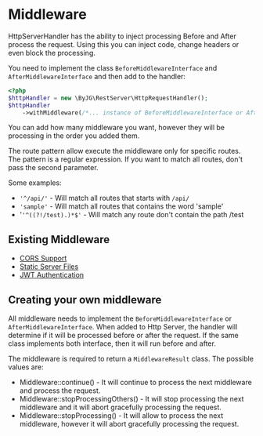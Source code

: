 # Middleware

HttpServerHandler has the ability to inject processing Before and After process the request. Using this you can inject code, change headers
or even block the processing.

You need to implement the class `BeforeMiddlewareInterface` and `AfterMiddlewareInterface` and then add to the handler:

```php
<?php
$httpHandler = new \ByJG\RestServer\HttpRequestHandler();
$httpHandler
    ->withMiddleware(/*... instance of BeforeMiddlewareInterface or AfterMiddlewareInterface ...*/, /* routing pattern */);
```

You can add how many middleware you want, however they will be processing in the order you added them.

The route pattern allow execute the middleware only for specific routes. 
The pattern is a regular expression. If you want to match all routes, don't pass the second parameter.

Some examples:

  - `'^/api/'` - Will match all routes that starts with `/api/`
  - `'sample'` - Will match all routes that contains the word 'sample'
  - '`'^((?!/test).)*$'` - Will match any route don't contain the path /test 


## Existing Middleware

* [CORS Support](middleware-cors.md)
* [Static Server Files](middleware-staticserver.md)
* [JWT Authentication](middleware-jwt.md)



## Creating your own middleware

All middleware needs to implement the `BeforeMiddlewareInterface` or `AfterMiddlewareInterface`. When added to Http Server, the handler
will determine if it will be processed before or after the request. If the same class implements both interface, then it will run before and after.

The middleware is required to return a `MiddlewareResult` class. The possible values are:

- Middleware::continue() - It will continue to process the next middleware and process the request.
- Middleware::stopProcessingOthers() - It will stop processing the next middleware and it will abort gracefully processing the request.
- Middleware::stopProcessing() - It will allow to process the next middleware, however it will abort gracefully processing the request.

